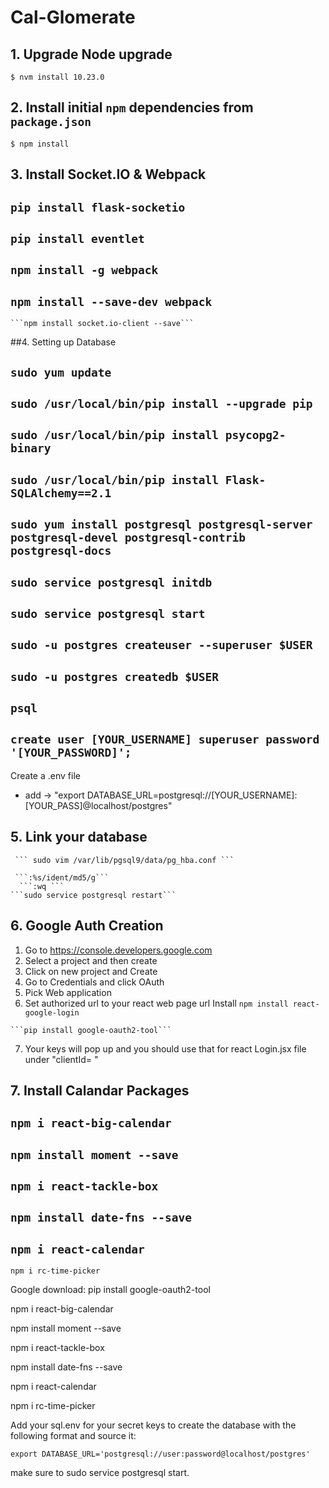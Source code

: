 # Cal-Glomerate


## 1. Upgrade Node upgrade

```$ nvm install 10.23.0```

## 2. Install initial `npm` dependencies from `package.json`

```$ npm install```
## 3. Install Socket.IO & Webpack

  ```pip install flask-socketio```
  -
  ```pip install eventlet```
  -
  ```npm install -g webpack```
  -
   ```npm install --save-dev webpack```
   -
    ```npm install socket.io-client --save```

##4. Setting up Database

   ```sudo yum update```
   -
  ```sudo /usr/local/bin/pip install --upgrade pip```
  -
  ```sudo /usr/local/bin/pip install psycopg2-binary```
  -
  ```sudo /usr/local/bin/pip install Flask-SQLAlchemy==2.1```
  -
  ```sudo yum install postgresql postgresql-server postgresql-devel postgresql-contrib postgresql-docs```
  -
  ```sudo service postgresql initdb```
   -
   ```sudo service postgresql start```
   -
   ```sudo -u postgres createuser --superuser $USER```
   -
   ```sudo -u postgres createdb $USER```
   -
   ```psql```
   -
   ```create user [YOUR_USERNAME] superuser password '[YOUR_PASSWORD]';```
   -
   Create a .env file
   -  add -> "export DATABASE_URL=postgresql://[YOUR_USERNAME]:[YOUR_PASS]@localhost/postgres"
## 5. Link your database
     ``` sudo vim /var/lib/pgsql9/data/pg_hba.conf ```
     
     ```:%s/ident/md5/g```
      ```:wq ``` 
    ```sudo service postgresql restart```
## 6. Google Auth Creation
   1) Go to https://console.developers.google.com
   2) Select a project and then create 
   3) Click on new project and Create
   4) Go to Credentials and click OAuth 
   5) Pick Web application 
   6) Set authorized url to your react web page url 
    Install `` npm install react-google-login `` 
    
    ```pip install google-oauth2-tool```
   7) Your keys will pop up and you should use that for react Login.jsx file under "clientId= " 
## 7. Install Calandar Packages
  
```npm i react-big-calendar```
-
```npm install moment --save```
-
```npm i react-tackle-box```
-
```npm install date-fns --save```
-
```npm i react-calendar```
-
```npm i rc-time-picker```








Google download:  pip install google-oauth2-tool

npm i react-big-calendar

npm install moment --save

npm i react-tackle-box

npm install date-fns --save

npm i react-calendar

npm i rc-time-picker

Add your sql.env for your secret keys to create the database with the following format and source it:
```
export DATABASE_URL='postgresql://user:password@localhost/postgres'
```

make sure to sudo service postgresql start.

